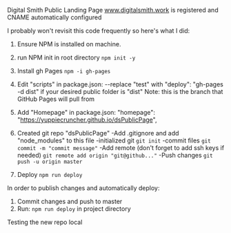 Digital Smith Public Landing Page
www.digitalsmith.work is registered and CNAME automatically configured

I probably won't revisit this code frequently so here's what I did: 

1. Ensure NPM is installed on machine. 

2. run NPM init in root directory
`npm init -y`

3. Install gh Pages 
`npm -i gh-pages`

4. Edit "scripts" in package.json: 
--replace "test" with "deploy": "gh-pages -d dist" if your desired public folder is "dist"
Note: this is the branch that GitHub Pages will pull from

5. Add "Homepage" in package.json: 
"homepage": "https://yuppiecruncher.github.io/dsPublicPage",

6. Created git repo "dsPublicPage"
    -Add .gitignore and add "node_modules" to this file
    -initialized git
    `git init`
    -commit files
    `git commit -m "commit message"`
    -Add remote (don't forget to add ssh keys if needed)
    `git remote add origin "git@github..."`
    -Push changes
    `git push -u origin master`

7. Deploy
    `npm run deploy`

In order to publish changes and automatically deploy: 
1. Commit changes and push to master
2. Run: `npm run deploy` in project directory

Testing the new repo local